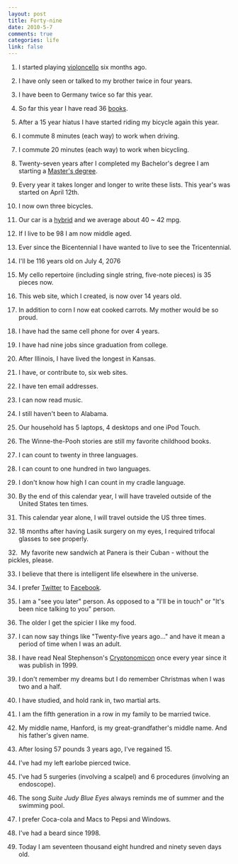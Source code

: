 ```yaml
--- 
layout: post
title: Forty-nine
date: 2010-5-7
comments: true
categories: life
link: false
---
```

01. I started playing <a title="Cello" href="http://cello.zanshin.net" target="_self">violoncello</a> six months ago.

02. I have only seen or talked to my brother twice in four years.

03. I have been to Germany twice so far this year.

04. So far this year I have read 36 <a title="2010 Books" href="http://zanshin.net/2010-books/" target="_self">books</a>.

05. After a 15 year hiatus I have started riding my bicycle again this year.

06. I commute 8 minutes (each way) to work when driving.

07. I commute 20 minutes (each way) to work when bicycling.

08. Twenty-seven years after I completed my Bachelor's degree I am starting a <a title="Master of Software Engineering" href="http://mse.cis.ksu.edu/" target="_blank">Master's degree</a>.

09. Every year it takes longer and longer to write these lists. This year's was started on April 12th.

10. I now own three bicycles.

11. Our car is a <a title="2010 Honda Insight" href="http://automobiles.honda.com/shop/insight.aspx?ef_id=1097:3:s_a338bbecdfd412643bc2f31e62cb0709_4689905022:S@QKBUNIYWYAAGUrmwwAAATA:20100507123933" target="_blank">hybrid</a> and we average about 40 ~ 42 mpg.

12. If I live to be 98 I am now middle aged.

13. Ever since the Bicentennial I have wanted to live to see the Tricentennial.

14. I'll be 116 years old on July 4, 2076

15. My cello repertoire (including single string, five-note pieces) is 35 pieces now.

16. This web site, which I created, is now over 14 years old.

17. In addition to corn I now eat cooked carrots. My mother would be so proud.

18. I have had the same cell phone for over 4 years.

19. I have had nine jobs since graduation from college.

20. After Illinois, I have lived the longest in Kansas.

21. I have, or contribute to, six web sites.

21. I have ten email addresses.

22. I can now read music.

23. I still haven't been to Alabama.

24. Our household has 5 laptops, 4 desktops and one iPod Touch.

25. The Winne-the-Pooh stories are still my favorite childhood books.

26. I can count to twenty in three languages.

27. I can count to one hundred in two languages.

28. I don't know how high I can count in my cradle language.

29. By the end of this calendar year, I will have traveled outside of the United States ten times.

30. This calendar year alone, I will travel outside the US three times.

31. 18 months after having Lasik surgery on my eyes, I required trifocal glasses to see properly.

32.  My favorite new sandwich at Panera is their Cuban - without the pickles, please.

33. I believe that there is intelligent life elsewhere in the universe.

34. I prefer <a title="@zanshin" href="http://twitter.com/zanshin" target="_blank">Twitter</a> to <a title="Mark H Nichols" href="http://www.facebook.com/markhnichols" target="_blank">Facebook</a>.

35. I am a "see you later" person. As opposed to a "I'll be in touch" or "It's been nice talking to you" person.

36. The older I get the spicier I like my food.

37. I can now say things like "Twenty-five years ago…" and have it mean a period of time when I was an adult.

38. I have read Neal Stephenson's <a href="http://www.amazon.com/gp/product/0060512806?ie=UTF8&amp;tag=zanshinnet&amp;linkCode=as2&amp;camp=1789&amp;creative=390957&amp;creativeASIN=0060512806">Cryptonomicon</a> once every year since it was publish in 1999.

39. I don't remember my dreams but I do remember Christmas when I was two and a half.

40. I have studied, and hold rank in, two martial arts.

41. I am the fifth generation in a row in my family to be married twice.

42. My middle name, Hanford, is my great-grandfather's middle name. And his father's given name.

43. After losing 57 pounds 3 years ago, I've regained 15.

44. I've had my left earlobe pierced twice.

45. I've had 5 surgeries (involving a scalpel) and 6 procedures (involving an endoscope).

46. The song <em>Suite Judy Blue Eyes</em> always reminds me of summer and the swimming pool.

47. I prefer Coca-cola and Macs to Pepsi and Windows.

48. I've had a beard since 1998.

49. Today I am seventeen thousand eight hundred and ninety seven days old.
